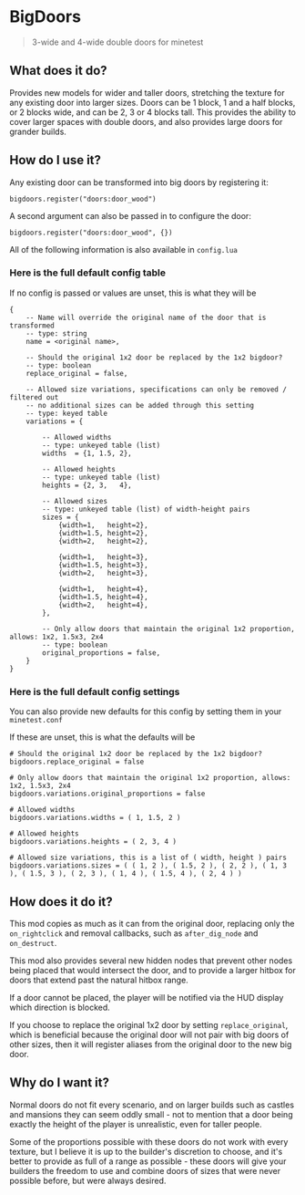 # BigDoors #
> 3-wide and 4-wide double doors for minetest

## What does it do? ##
Provides new models for wider and taller doors, stretching the texture for any existing door into larger sizes.
Doors can be 1 block, 1 and a half blocks, or 2 blocks wide, and can be 2, 3 or 4 blocks tall. This provides the ability to cover larger spaces with double doors, and also provides large doors for grander builds.

## How do I use it? ##
Any existing door can be transformed into big doors by registering it:

`bigdoors.register("doors:door_wood")`

A second argument can also be passed in to configure the door:

`bigdoors.register("doors:door_wood", {})`

All of the following information is also available in `config.lua`

### Here is the full default config table ###
If no config is passed or values are unset, this is what they will be
```
{
	-- Name will override the original name of the door that is transformed
	-- type: string
	name = <original name>,

	-- Should the original 1x2 door be replaced by the 1x2 bigdoor?
	-- type: boolean
	replace_original = false,

	-- Allowed size variations, specifications can only be removed / filtered out
	-- no additional sizes can be added through this setting
	-- type: keyed table
	variations = {

		-- Allowed widths
		-- type: unkeyed table (list)
		widths  = {1, 1.5, 2},

		-- Allowed heights
		-- type: unkeyed table (list)
		heights = {2, 3,   4},

		-- Allowed sizes
		-- type: unkeyed table (list) of width-height pairs
		sizes = {
			{width=1,   height=2},
			{width=1.5, height=2},
			{width=2,   height=2},

			{width=1,   height=3},
			{width=1.5, height=3},
			{width=2,   height=3},

			{width=1,   height=4},
			{width=1.5, height=4},
			{width=2,   height=4},
		},

		-- Only allow doors that maintain the original 1x2 proportion, allows: 1x2, 1.5x3, 2x4
		-- type: boolean
		original_proportions = false,
	}
}
```

### Here is the full default config settings ###

You can also provide new defaults for this config by setting them in your `minetest.conf`

If these are unset, this is what the defaults will be
```
# Should the original 1x2 door be replaced by the 1x2 bigdoor?
bigdoors.replace_original = false

# Only allow doors that maintain the original 1x2 proportion, allows: 1x2, 1.5x3, 2x4
bigdoors.variations.original_proportions = false

# Allowed widths
bigdoors.variations.widths = ( 1, 1.5, 2 )

# Allowed heights
bigdoors.variations.heights = ( 2, 3, 4 )

# Allowed size variations, this is a list of ( width, height ) pairs
bigdoors.variations.sizes = ( ( 1, 2 ), ( 1.5, 2 ), ( 2, 2 ), ( 1, 3 ), ( 1.5, 3 ), ( 2, 3 ), ( 1, 4 ), ( 1.5, 4 ), ( 2, 4 ) )
```

## How does it do it? ##
This mod copies as much as it can from the original door, replacing only the `on_rightclick` and removal callbacks, such as `after_dig_node` and `on_destruct`.

This mod also provides several new hidden nodes that prevent other nodes being placed that would intersect the door, and to provide a larger hitbox for doors that extend past the natural hitbox range.

If a door cannot be placed, the player will be notified via the HUD display which direction is blocked.

If you choose to replace the original 1x2 door by setting `replace_original`, which is beneficial because the original door will not pair with big doors of other sizes, then it will register aliases from the original door to the new big door.


## Why do I want it? ##

Normal doors do not fit every scenario, and on larger builds such as castles and mansions they can seem oddly small - not to mention that a door being exactly the height of the player is unrealistic, even for taller people.

Some of the proportions possible with these doors do not work with every texture, but I believe it is up to the builder's discretion to choose, and it's better to provide as full of a range as possible - these doors will give your builders the freedom to use and combine doors of sizes that were never possible before, but were always desired.